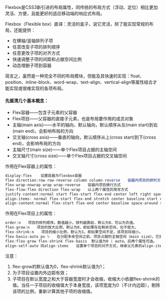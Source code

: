 Flexbox是CSS3新引进的布局属性，同传统的布局方式（浮动、定位）相比更加灵活、方便，且能更好的适应移动端的响应式布局。

Flexbox（Flexible box）直译：灵活的盒子，说它灵活，除了能实现常规的布局，还能提供：

* 在横轴/竖轴排列子项
* 任意改变子项的排列顺序
* 任意更改子项的对齐方式
* 快速调整子项的间距和占据空间比例
* 动态增删子项到容器

简言之，虽然是一种完全不同的布局模块，但能及其快速的实现：float、position、inline-block、word-wrap、text-align、vertical-align等属性结合才能实现或很难实现的各项布局。

#### 先厘清几个基本概念：

* Flex容器——包含子元素的父容器
* Flex项目——父容器的直接子元素，也是布局要作用的成员对象
* 主轴\(main axis\)——水平的轴向，默认轴向，默认顺序从左\(main start\)到右\(main end\)，会影响布局的方向
* 交叉轴\(cross axis\)——垂直的轴向，默认顺序从上\(cross start\)到下\(cross end\)，会影响布局的方向
* 主轴尺寸\(main size\)——单个Flex项目占据的主轴空间
* 交叉轴尺寸\(cross size\)——单个Flex项目占据的交叉轴空间

作用在Flex容器上的属性：

```js
display:flex    设置容器为flexbox容器
flex-direction:row row-reverse column column-reverse　　容器内项目的排列方向(默认横向排列)　　
flex-wrap:nowrap wrap wrap-reverse　　容器内项目换行方式
flex-flow:flex-direction flex-wrap　　以上两个属性的简写方式
justify-content:normal start flex-start flex-end center left right space-between space-around space-evenly 项目在主轴上的对齐方式
align-items: normal flex-start flex-end stretch center baseline start end left right　　项目在交叉轴上如何对齐
align-content:normal flex-start flex-end center baseline space-around space-between space-evenly　多行/多列排列的flex项目在交叉项上的对齐方式
```

作用在Flex项目上的属性：

```js
order:n　　项目的排列顺序。数值越小，排列越靠前，默认为0，可以为负值。
flex-grow:n　　项目的放大比例，默认为0，即如果存在剩余空间，也不放大。
flex-shrink:n　　项目的缩小比例，默认为1，即如果空间不足，该项目将缩小。
flex-basis:auto px %　　在分配多余空间之前，项目占据的主轴空间（main size）。它的默认值为auto，即项目的本来大小。
flex:flex-grow flex-shrink flex-basis  默认值为0 1 auto。后两个属性可选。
align-self:auto 同align-items　　设置单个项目的对齐方式，继承父元素的align-items，可覆盖align-items属性，如果没有父元素，则等同于stretch。
```

注意：

1. flex-grow的默认值为0，flex-shrink默认值为1；
2. 为子项目设置内外边距有效；
3. 子项目在默认宽度之和大于容器宽度时才会收缩，收缩大小依据flex-shrink的值。当任一子项目的收缩值大于本身宽度，该项宽度为0（不计内边距），剔除该项的比例，重新计算其他子项的收缩值。



